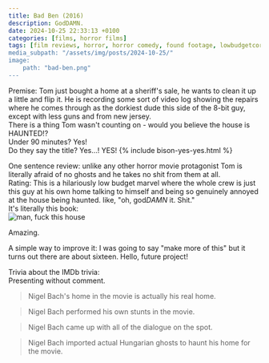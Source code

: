 ```yaml
---
title: Bad Ben (2016)
description: GodDAMN.
date: 2024-10-25 22:33:13 +0100
categories: [films, horror films]
tags: [film reviews, horror, horror comedy, found footage, lowbudgetcore, screenlife, bad ben's cinematic universe, haunted-housesploitation, influencers!, hidden ghosts, spooktober 2024, they say the title]
media_subpath: "/assets/img/posts/2024-10-25/"
image:
    path: "bad-ben.png"
---
```

<span class="reviewsection">Premise:</span> Tom just bought a home at a sheriff's sale, he wants to clean it up a little and flip it. He is recording some sort of video log showing the repairs where he comes through as the dorkiest dude this side of the 8-bit guy, except with less guns and from new jersey.<br/>
There is a thing Tom wasn't counting on - would you believe the house is HAUNTED!?<br/>
<span class="reviewsection">Under 90 minutes?</span> Yes!<br/>
<span class="reviewsection">Do they say the title?</span> Yes...! YES!
{% include bison-yes-yes.html %}

<span class="reviewsection">One sentence review:</span> unlike any other horror movie protagonist Tom is literally afraid of no ghosts and he takes no shit from them at all.<br/>
<span class="reviewsection">Rating:</span> This is a hilariously low budget marvel where the whole crew is just this guy at his own home talking to himself and being so genuinely annoyed at the house being haunted. like, "oh, god*DAMN* it. Shit."<br/>It's literally this book:<br/>
![man, fuck this house](fork-this-house.png)

Amazing.

<span class="reviewsection">A simple way to improve it:</span> I was going to say "make more of this" but it turns out there are about sixteen. Hello, future project!

<span class="reviewsection">Trivia about the IMDb trivia:</span><br/>
Presenting without comment.
> Nigel Bach's home in the movie is actually his real home.

> Nigel Bach performed his own stunts in the movie.

> Nigel Bach came up with all of the dialogue on the spot.

> Nigel Bach imported actual Hungarian ghosts to haunt his home for the movie.

